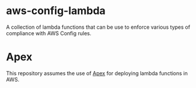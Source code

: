 # aws-config-lambda

A collection of lambda functions that can be use to enforce various types
of compliance with AWS Config rules.

# Apex

This repository assumes the use of [Apex](http://apex.run) for deploying
lambda functions in AWS.

